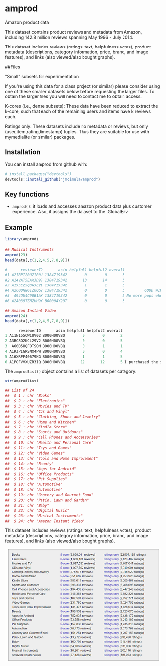 # amprod

Amazon product data

This dataset contains product reviews and metadata from Amazon, including 142.8 million reviews spanning May 1996 - July 2014.

This dataset includes reviews (ratings, text, helpfulness votes), product metadata (descriptions, category information, price, brand, and image features), and links (also viewed/also bought graphs).

##Files

"Small" subsets for experimentation

If you're using this data for a class project (or similar) please consider using one of these smaller datasets below before requesting the larger files. To obtain the larger files you will need to contact me to obtain access.

K-cores (i.e., dense subsets): These data have been reduced to extract the k-core, such that each of the remaining users and items have k reviews each.

Ratings only: These datasets include no metadata or reviews, but only (user,item,rating,timestamp) tuples. Thus they are suitable for use with mymedialite (or similar) packages.

## Installation

You can install amprod from github with:

```R
# install.packages("devtools")
devtools::install_github("jmcimula/amprod")
```

## Key functions

* `amprod()`: it loads and accesses amazon product data plus customer experience. Also, it assigns the dataset to the .GlobalEnv

## Example 

``` r
library(amprod)

## Musical Instruments
amprod(23)
head(data[,c(1,2,4,5,7,8,9)])
```

```r
#      reviewerID       asin helpful1 helpful2 overall                               summary unixReviewTime
#1 A2IBPI20UZIR0U 1384719342        0        0       5                                  good     1393545600
#2 A14VAT5EAX3D9S 1384719342       13       14       5                                  Jake     1363392000
#3 A195EZSQDW3E21 1384719342        1        1       5                  It Does The Job Well     1377648000
#4 A2C00NNG1ZQQG2 1384719342        0        0       5         GOOD WINDSCREEN FOR THE MONEY     1392336000
#5  A94QU4C90B1AX 1384719342        0        0       5 No more pops when I record my vocals.     1392940800
#6 A2A039TZMZHH9Y B00004Y2UT        0        0       5                        The Best Cable     1356048000
```

``` r
## Amazon Instant Video
amprod(24) 
head(data[,c(1,2,4,5,7,8,9)])
```

``` r
      reviewerID       asin helpful1 helpful2 overall                                            summary unixReviewTime
1 A11N155CW1UV02 B000H00VBQ        0        0       2                         A little bit boring for me   1399075200
2 A3BC8O2KCL29V2 B000H00VBQ        0        0       5                              Excellent Grown Up TV   1346630400
3  A60D5HQFOTSOM B000H00VBQ        0        1       1                              Way too boring for me   1381881600
4 A1RJPIGRSNX4PW B000H00VBQ        0        0       4                        Robson Green is mesmerizing   1383091200
5 A16XRPF40679KG B000H00VBQ        1        1       5                     Robson green and great writing   1234310400
6 A1POFVVXUZR3IQ B000H00VBQ       12       12       5 I purchased the series via streaming and loved it!   1318291200
```

The `amprodlist()` object contains a list of datasets per category:

``` r
str(amprodlist)
```

``` r
## List of 24
##  $ 1 : chr "Books"
##  $ 2 : chr "Electronics"
##  $ 3 : chr "Movies and TV"
##  $ 4 : chr "CDs and Vinyl"
##  $ 5 : chr "Clothing, Shoes and Jewelry"
##  $ 6 : chr "Home and Kitchen"
##  $ 7 : chr "Kindle Store"
##  $ 8 : chr "Sports and Outdoors"
##  $ 9 : chr "Cell Phones and Accessories"
##  $ 10: chr "Health and Personal Care"
##  $ 11: chr "Toys and Games"
##  $ 12: chr "Video Games"
##  $ 13: chr "Tools and Home Improvement"
##  $ 14: chr "Beauty"
##  $ 15: chr "Apps for Android"
##  $ 16: chr "Office Products"
##  $ 17: chr "Pet Supplies"
##  $ 18: chr "Automotive"
##  $ 18: chr "Automotive"
##  $ 19: chr "Grocery and Gourmet Food"
##  $ 20: chr "Patio, Lawn and Garden"
##  $ 21: chr "Baby"
##  $ 22: chr "Digital Music"
##  $ 23: chr "Musical Instruments"
##  $ 24: chr "Amazon Instant Video"
```

This dataset includes reviews (ratings, text, helpfulness votes), product metadata (descriptions, category information, price, brand, and image features), and links (also viewed/also bought graphs).

![alt tag](https://github.com/jmcimula/cv/blob/master/img.PNG)

